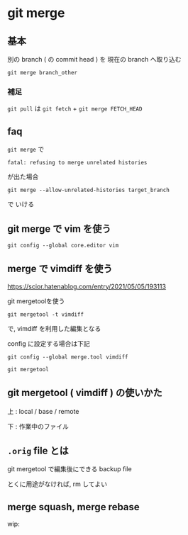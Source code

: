 
# git merge


## 基本

別の branch ( の commit head ) を 現在の branch へ取り込む

```
git merge branch_other
```


### 補足

`git pull` は `git fetch` + `git merge FETCH_HEAD`



## faq

`git merge` で

```
fatal: refusing to merge unrelated histories
```

が出た場合

```
git merge --allow-unrelated-histories target_branch
```

で いける



## git merge で vim を使う

```
git config --global core.editor vim
```


## merge で vimdiff を使う

https://scior.hatenablog.com/entry/2021/05/05/193113

git mergetoolを使う


```
git mergetool -t vimdiff
```

で, vimdiff を利用した編集となる

config に設定する場合は下記

```
git config --global merge.tool vimdiff
```

```
git mergetool
```


## git mergetool ( vimdiff ) の使いかた

上 : local / base / remote

下 : 作業中のファイル



## `.orig` file とは

git mergetool で編集後にできる backup file

とくに用途がなければ, rm してよい



## merge squash, merge rebase

wip:








